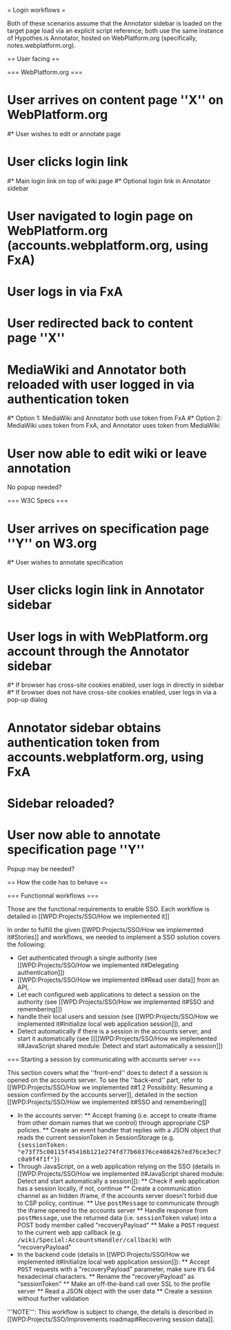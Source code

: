 = Login workflows =

Both of these scenarios assume that the Annotator sidebar is loaded on the target page load via an explicit script reference; both use the same instance of Hypothes.is Annotator, hosted on WebPlatform.org (specifically, notes.webplatform.org).

== User facing ==

=== WebPlatform.org ===

# User arrives on content page ''X'' on WebPlatform.org
#* User wishes to edit or annotate page
# User clicks login link
#* Main login link on top of wiki page
#* Optional login link in Annotator sidebar
# User navigated to login page on WebPlatform.org (accounts.webplatform.org, using FxA)
# User logs in via FxA
# User redirected back to content page ''X''
# MediaWiki and Annotator both reloaded with user logged in via authentication token 
#* Option 1: MediaWiki and Annotator both use token from FxA
#* Option 2: MediaWiki uses token from FxA, and Annotator uses token from MediaWiki
# User now able to edit wiki or leave annotation

No popup needed?


=== W3C Specs ===

# User arrives on specification page ''Y'' on W3.org
#* User wishes to annotate specification
# User clicks login link in Annotator sidebar
# User logs in with WebPlatform.org account through the Annotator sidebar
#* If browser has cross-site cookies enabled, user logs in directly in sidebar 
#* If browser does not have cross-site cookies enabled, user logs in via a pop-up dialog
# Annotator sidebar obtains authentication token from accounts.webplatform.org, using FxA
# Sidebar reloaded?
# User now able to annotate specification page ''Y''

Popup may be needed?

== How the code has to behave ==

=== Functionnal workflows ===

Those are the functional requirements to enable SSO. Each workflow is detailed in [[WPD:Projects/SSO/How we implemented it]]

In order to fulfill the given [[WPD:Projects/SSO/How we implemented it#Stories]] and workflows, we needed to implement a SSO solution covers the following:

* Get authenticated through a single authority (see [[WPD:Projects/SSO/How we implemented it#Delegating authentication]])
* [[WPD:Projects/SSO/How we implemented it#Read user data]] from an API, 
* Let each configured web applications to detect a session on the authority (see [[WPD:Projects/SSO/How we implemented it#SSO and remembering]])
* handle their local users and session (see [[WPD:Projects/SSO/How we implemented it#Initialize local web application session]]), and
* Detect automatically if there is a session in the accounts server, and start it automatically (see [[[[WPD:Projects/SSO/How we implemented it#JavaScript shared module: Detect and start automatically a session]])


=== Starting a session by communicating with accounts server ===

This section covers what the ''front-end'' does to detect if a session is opened on the accounts server. To see the ''back-end'' part, refer to [[WPD:Projects/SSO/How we implemented it#1.2 Possibility: Resuming a session confirmed by the accounts server]], detailed in the section [[WPD:Projects/SSO/How we implemented it#SSO and remembering]]

* In the accounts server:
** Accept framing (i.e. accept to create iframe from other domain names that we control) through appropriate CSP policies.
** Create an event handler that replies with a JSON object that reads the current sessionToken in SessionStorage (e.g. <tt>{sessionToken: "e73f75c00115f45416b121e274fd77b60376ce4084267ed76ce3ec7c0a9f4f1f"}</tt>)
* Through JavaScript, on a web application relying on the SSO (details in [[WPD:Projects/SSO/How we implemented it#JavaScript shared module: Detect and start automatically a session]]):
** Check if web application has a session locally, if not, continue
** Create a communication channel as an hidden iframe, if the accounts server doesn’t forbid due to CSP policy, continue.
** Use <tt>postMessage</tt> to communicate through the iframe opened to the accounts server
** Handle response from <tt>postMessage</tt>, use the returned data (i.e. <tt>sessionToken</tt> value) into a POST body member called "recoveryPayload"
** Make a <tt>POST</tt> request to the current web app callback (e.g. <tt>/wiki/Special:AccountsHandler/callback</tt>) with "recoveryPayload"
* In the backend code (details in [[WPD:Projects/SSO/How we implemented it#Initialize local web application session]]):
** Accept <tt>POST</tt> requests with a "recoveryPayload" parameter, make sure it’s 64 hexadecimal characters.
** Rename the "recoveryPayload" as "sessionToken"
** Make an off-the-band call over SSL to the profile server
** Read a JSON object with the user data
** Create a session without further validation

'''NOTE''': This workflow is subject to change, the details is described in [[WPD:Projects/SSO/Improvements roadmap#Recovering session data]].